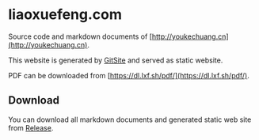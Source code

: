 # liaoxuefeng.com

Source code and markdown documents of [http://youkechuang.cn](http://youkechuang.cn).

This website is generated by [GitSite](https://gitsite.org) and served as static website.

PDF can be downloaded from [https://dl.lxf.sh/pdf/](https://dl.lxf.sh/pdf/).

## Download

You can download all markdown documents and generated static web site from [Release](https://github.com/youkechaung/liaoxuefeng.com/releases).
